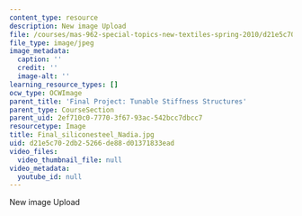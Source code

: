 ```yaml
---
content_type: resource
description: New image Upload
file: /courses/mas-962-special-topics-new-textiles-spring-2010/d21e5c702db25266de88d01371833ead_Final_siliconesteel_Nadia.jpg
file_type: image/jpeg
image_metadata:
  caption: ''
  credit: ''
  image-alt: ''
learning_resource_types: []
ocw_type: OCWImage
parent_title: 'Final Project: Tunable Stiffness Structures'
parent_type: CourseSection
parent_uid: 2ef710c0-7770-3f67-93ac-542bcc7dbcc7
resourcetype: Image
title: Final_siliconesteel_Nadia.jpg
uid: d21e5c70-2db2-5266-de88-d01371833ead
video_files:
  video_thumbnail_file: null
video_metadata:
  youtube_id: null
---
```

New image Upload

